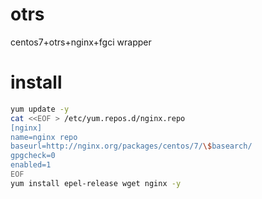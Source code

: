 # otrs
centos7+otrs+nginx+fgci wrapper
# install
```bash
yum update -y
cat <<EOF > /etc/yum.repos.d/nginx.repo
[nginx]
name=nginx repo
baseurl=http://nginx.org/packages/centos/7/\$basearch/
gpgcheck=0
enabled=1
EOF
yum install epel-release wget nginx -y
